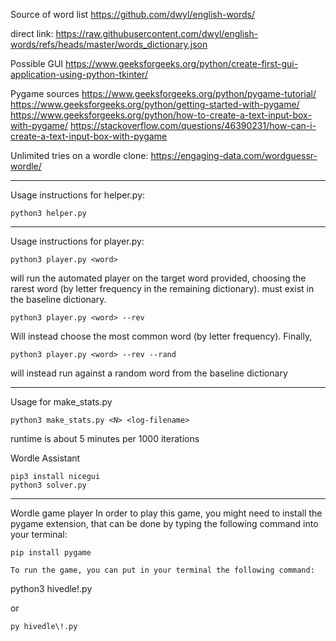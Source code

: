 
Source of word list
https://github.com/dwyl/english-words/

direct link:
https://raw.githubusercontent.com/dwyl/english-words/refs/heads/master/words_dictionary.json

Possible GUI
https://www.geeksforgeeks.org/python/create-first-gui-application-using-python-tkinter/


Pygame sources
https://www.geeksforgeeks.org/python/pygame-tutorial/
https://www.geeksforgeeks.org/python/getting-started-with-pygame/
https://www.geeksforgeeks.org/python/how-to-create-a-text-input-box-with-pygame/
https://stackoverflow.com/questions/46390231/how-can-i-create-a-text-input-box-with-pygame

Unlimited tries on a wordle clone:
https://engaging-data.com/wordguessr-wordle/

---

Usage instructions for helper.py:
```
python3 helper.py
```
---

Usage instructions for player.py:
```
python3 player.py <word>
```
will run the automated player on the target word provided, choosing the rarest word (by letter frequency in the remaining dictionary). <word> must exist in the baseline dictionary.
```
python3 player.py <word> --rev
```
Will instead choose the most common word (by letter frequency). Finally, 
```
python3 player.py <word> --rev --rand
```
will instead run against a random word from the baseline dictionary

---

Usage  for make_stats.py
```
python3 make_stats.py <N> <log-filename>
```
runtime is about 5 minutes per 1000 iterations


Wordle Assistant
```
pip3 install nicegui
python3 solver.py
```
---
Wordle game player
In order to play this game, you might need to install the pygame extension, that can be done by typing the following command into your terminal:
```
pip install pygame

To run the game, you can put in your terminal the following command:
```
python3 hivedle\!.py

or
```
py hivedle\!.py

